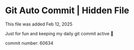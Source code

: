 # Git Auto Commit | Hidden File

This file was added Feb 12, 2025

Just for fun and keeping my daily git commit active 🤪

commit number: 60634
